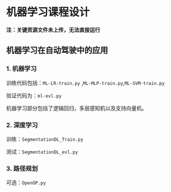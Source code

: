 # 机器学习课程设计

**注：关键资源文件未上传，无法直接运行** 

## 机器学习在自动驾驶中的应用

### 1. 机器学习

训练代码包括：`ML-LR-train.py` ,`ML-MLP-train.py`,`ML-SVM-train.py`

验证代码为：`ml-evl.py`

机器学习部分包括了逻辑回归，多层感知机以及支持向量机。

### 2. 深度学习

训练：`SegmentationDL_Train.py`

测试：`SegmentationDL_evl.py`

### 3. 路径规划

可选：`OpenOP.py`

